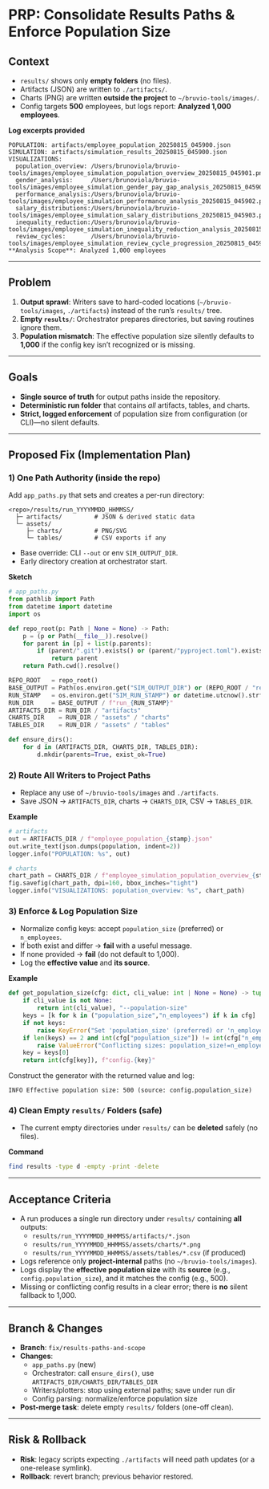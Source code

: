 # PRP: Consolidate Results Paths & Enforce Population Size

## Context
- `results/` shows only **empty folders** (no files).
- Artifacts (JSON) are written to `./artifacts/`.
- Charts (PNG) are written **outside the project** to `~/bruvio-tools/images/`.
- Config targets **500** employees, but logs report: **Analyzed 1,000 employees**.

**Log excerpts provided**
```
POPULATION: artifacts/employee_population_20250815_045900.json
SIMULATION: artifacts/simulation_results_20250815_045900.json
VISUALIZATIONS:
  population_overview: /Users/brunoviola/bruvio-tools/images/employee_simulation_population_overview_20250815_045901.png
  gender_analysis:     /Users/brunoviola/bruvio-tools/images/employee_simulation_gender_pay_gap_analysis_20250815_045901.png
  performance_analysis:/Users/brunoviola/bruvio-tools/images/employee_simulation_performance_analysis_20250815_045902.png
  salary_distributions:/Users/brunoviola/bruvio-tools/images/employee_simulation_salary_distributions_20250815_045903.png
  inequality_reduction:/Users/brunoviola/bruvio-tools/images/employee_simulation_inequality_reduction_analysis_20250815_045904.png
  review_cycles:       /Users/brunoviola/bruvio-tools/images/employee_simulation_review_cycle_progression_20250815_045905.png
**Analysis Scope**: Analyzed 1,000 employees
```

---

## Problem
1. **Output sprawl**: Writers save to hard-coded locations (`~/bruvio-tools/images`, `./artifacts`) instead of the run’s `results/` tree.
2. **Empty `results/`**: Orchestrator prepares directories, but saving routines ignore them.
3. **Population mismatch**: The effective population size silently defaults to **1,000** if the config key isn’t recognized or is missing.

---

## Goals
- **Single source of truth** for output paths inside the repository.
- **Deterministic run folder** that contains *all* artifacts, tables, and charts.
- **Strict, logged enforcement** of population size from configuration (or CLI)—no silent defaults.

---

## Proposed Fix (Implementation Plan)

### 1) One Path Authority (inside the repo)
Add `app_paths.py` that sets and creates a per-run directory:
```
<repo>/results/run_YYYYMMDD_HHMMSS/
  ├─ artifacts/         # JSON & derived static data
  └─ assets/
     ├─ charts/         # PNG/SVG
     └─ tables/         # CSV exports if any
```
- Base override: CLI `--out` or env `SIM_OUTPUT_DIR`.
- Early directory creation at orchestrator start.

**Sketch**
```python
# app_paths.py
from pathlib import Path
from datetime import datetime
import os

def repo_root(p: Path | None = None) -> Path:
    p = (p or Path(__file__)).resolve()
    for parent in [p] + list(p.parents):
        if (parent/".git").exists() or (parent/"pyproject.toml").exists() or (parent/"requirements.txt").exists():
            return parent
    return Path.cwd().resolve()

REPO_ROOT   = repo_root()
BASE_OUTPUT = Path(os.environ.get("SIM_OUTPUT_DIR") or (REPO_ROOT / "results")).resolve()
RUN_STAMP   = os.environ.get("SIM_RUN_STAMP") or datetime.utcnow().strftime("%Y%m%d_%H%M%S")
RUN_DIR     = BASE_OUTPUT / f"run_{RUN_STAMP}"
ARTIFACTS_DIR = RUN_DIR / "artifacts"
CHARTS_DIR    = RUN_DIR / "assets" / "charts"
TABLES_DIR    = RUN_DIR / "assets" / "tables"

def ensure_dirs():
    for d in (ARTIFACTS_DIR, CHARTS_DIR, TABLES_DIR):
        d.mkdir(parents=True, exist_ok=True)
```

### 2) Route All Writers to Project Paths
- Replace any use of `~/bruvio-tools/images` and `./artifacts`.
- Save JSON → `ARTIFACTS_DIR`, charts → `CHARTS_DIR`, CSV → `TABLES_DIR`.

**Example**
```python
# artifacts
out = ARTIFACTS_DIR / f"employee_population_{stamp}.json"
out.write_text(json.dumps(population, indent=2))
logger.info("POPULATION: %s", out)

# charts
chart_path = CHARTS_DIR / f"employee_simulation_population_overview_{stamp}.png"
fig.savefig(chart_path, dpi=160, bbox_inches="tight")
logger.info("VISUALIZATIONS: population_overview: %s", chart_path)
```

### 3) Enforce & Log Population Size
- Normalize config keys: accept `population_size` (preferred) or `n_employees`.
- If both exist and differ → **fail** with a useful message.
- If none provided → **fail** (do not default to 1,000).
- Log the **effective value** and **its source**.

**Example**
```python
def get_population_size(cfg: dict, cli_value: int | None = None) -> tuple[int, str]:
    if cli_value is not None:
        return int(cli_value), "--population-size"
    keys = [k for k in ("population_size","n_employees") if k in cfg]
    if not keys:
        raise KeyError("Set 'population_size' (preferred) or 'n_employees' in config")
    if len(keys) == 2 and int(cfg["population_size"]) != int(cfg["n_employees"]):
        raise ValueError("Conflicting sizes: population_size!=n_employees")
    key = keys[0]
    return int(cfg[key]), f"config.{key}"
```

Construct the generator with the returned value and log:
```
INFO Effective population size: 500 (source: config.population_size)
```

### 4) Clean Empty `results/` Folders (safe)
- The current empty directories under `results/` can be **deleted** safely (no files).

**Command**
```bash
find results -type d -empty -print -delete
```

---

## Acceptance Criteria
- A run produces a single run directory under `results/` containing **all** outputs:
  - `results/run_YYYYMMDD_HHMMSS/artifacts/*.json`
  - `results/run_YYYYMMDD_HHMMSS/assets/charts/*.png`
  - `results/run_YYYYMMDD_HHMMSS/assets/tables/*.csv` (if produced)
- Logs reference only **project-internal** paths (no `~/bruvio-tools/images`).
- Logs display the **effective population size** with its **source** (e.g., `config.population_size`), and it matches the config (e.g., 500).
- Missing or conflicting config results in a clear error; there is **no** silent fallback to 1,000.

---

## Branch & Changes
- **Branch**: `fix/results-paths-and-scope`
- **Changes**:
  - `app_paths.py` (new)
  - Orchestrator: call `ensure_dirs()`, use `ARTIFACTS_DIR/CHARTS_DIR/TABLES_DIR`
  - Writers/plotters: stop using external paths; save under run dir
  - Config parsing: normalize/enforce population size
- **Post-merge task**: delete empty `results/` folders (one-off clean).

---

## Risk & Rollback
- **Risk**: legacy scripts expecting `./artifacts` will need path updates (or a one-release symlink).
- **Rollback**: revert branch; previous behavior restored.
